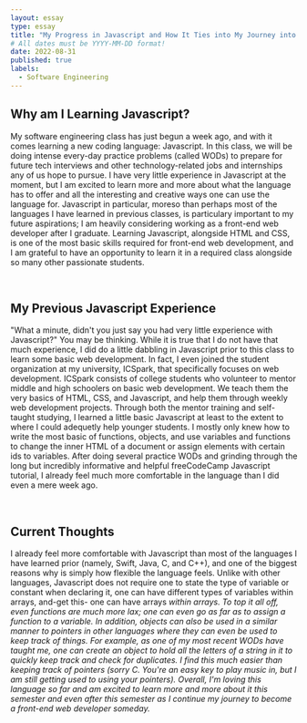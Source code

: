 ```yaml
---
layout: essay
type: essay
title: "My Progress in Javascript and How It Ties into My Journey into the World of Technology"
# All dates must be YYYY-MM-DD format!
date: 2022-08-31
published: true
labels:
  - Software Engineering
---
```


<h2>Why am I Learning Javascript?</h2>
<p>  My software engineering class has just begun a week ago, and with it comes learning a new coding language: Javascript.  In this class, we will be doing intense every-day practice problems (called WODs) to prepare for future tech interviews and other technology-related jobs and internships any of us hope to pursue.  I have very little experience in Javascript at the moment, but I am excited to learn more and more about what the language has to offer and all the interesting and creative ways one can use the language for.  Javascript in particular, moreso than perhaps most of the languages I have learned in previous classes, is particulary important to my future aspirations; I am heavily considering working as a front-end web developer after I graduate. Learning Javascript, alongside HTML and CSS, is one of the most basic skills required for front-end web development, and I am grateful to have an opportunity to learn it in a required class alongside so many other passionate students.   </p>
<br>
<h2>My Previous Javascript Experience</h2>
<p>"What a minute, didn't you just say you had very little experience with Javascript?" You may be thinking.  While it is true that I do not have that much experience, I did do a little dabbling in Javascript prior to this class to learn some basic web development.  In fact, I even joined the student organization at my university, ICSpark, that specifically focuses on web development.  ICSpark consists of college students who volunteer to mentor middle and high schoolers on basic web development.  We teach them the very basics of HTML, CSS, and Javascript, and help them through weekly web development projects.  Through both the mentor training and self-taught studying, I learned a little basic Javascript at least to the extent to where I could adequetly help younger students. I mostly only knew how to write the most basic of functions, objects, and use variables and functions to change the inner HTML of a document or assign elements with certain ids to variables.  After doing several practice WODs and grinding through the long but incredibly informative and helpful freeCodeCamp Javascript tutorial, I already feel much more comfortable in the language than I did even a mere week ago. </p>

<br>
<h2>Current Thoughts</h2>
<p>I already feel more comfortable with Javascript than most of the languages I have learned prior (namely, Swift, Java, C, and C++), and one of the biggest reasons why is simply how flexible the language feels. Unlike with other languages, Javascript does not require one to state the type of variable or constant when declaring it, one can have different types of variables within arrays, and-get this- one can have arrays <i>within<i/> arrays.  To top it all off, even functions are much more lax; one can even go as far as to assign a function to a variable.  In addition, objects can also be used in a similar manner to pointers in other languages where they can even be used to keep track of things. For example, as one of my most recent WODs have taught me, one can create an object to hold all the letters of a string in it to quickly keep track and check for duplicates.  I find this much easier than keeping track of pointers (sorry C.  You're an easy key to play music in, but I am still getting used to using your pointers). Overall, I'm loving this language so far and am excited to learn more and more about it this semester and even after this semester as I continue my journey to become a front-end web developer someday.</p>
